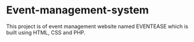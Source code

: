 # Event-management-system
This project is of event management website named  EVENTEASE which is built using HTML, CSS and PHP.
